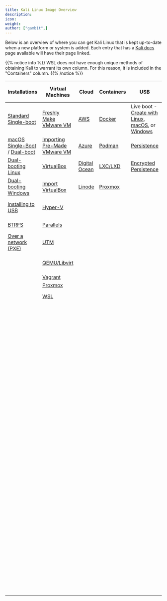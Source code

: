 ```yaml
---
title: Kali Linux Image Overview
description:
icon:
weight:
author: ["gamb1t",]
---
```


Below is an overview of where you can get Kali Linux that is kept up-to-date when a new platform or system is added. Each entry that has a [Kali docs](/docs/) page available will have their page linked.

{{% notice info %}}
WSL does not have enough unique methods of obtaining Kali to warrant its own column. For this reason, it is included in the "Containers" column.
{{% /notice %}}

| Installations | Virtual Machines | Cloud | Containers | USB | ARM (Single Board Computer) | Mobile (NetHunter) |
|---|---|---|---|---|---|---|
| [Standard Single-boot](/docs/installation/hard-disk-install/)  | [Freshly Make VMware VM](/docs/virtualization/install-vmware-guest-vm/)  | [AWS](/docs/cloud/aws/) | [Docker](/docs/containers/using-kali-docker-images/) |  Live boot - [Create with Linux](/docs/usb/live-usb-install-with-linux/), [macOS](/docs/usb/live-usb-install-with-mac/), or [Windows](/docs/usb/live-usb-install-with-windows/)  | [Banana Pi](/docs/arm/banana-pi/)  | [Generic NetHunter Rootless](/docs/nethunter/nethunter-rootless/) |
| [macOS Single-Boot](/docs/installation/hard-disk-install-on-mac/) / [Dual-boot](/docs/installation/dual-boot-kali-with-mac/) | [Importing Pre-Made VMware VM](/docs/virtualization/import-premade-vmware/) | [Azure](/docs/cloud/azure/)  | [Podman](/docs/containers/using-kali-podman-images/) |  [Persistence](/docs/usb/usb-persistence/)| [Banana Pro](/docs/arm/banana-pro/)| [Generic NetHunter Lite](/docs/nethunter/#10-nethunter-editions) |
| [Dual-booting Linux](/docs/installation/dual-boot-kali-with-linux/) | [VirtualBox](/docs/virtualization/install-virtualbox-guest-vm/)| [Digital Ocean](/docs/cloud/digitalocean/) | [LXC/LXD](/docs/containers/kalilinux-lxc-images/) |  [Encrypted Persistence](/docs/usb/usb-persistence-encryption/) | [BeagleBone Black](/docs/arm/beaglebone-black/)  | [Generic NetHunter](/docs/nethunter/installing-nethunter/) |
| [Dual-booting Windows](/docs/installation/dual-boot-kali-with-windows/) | [Import VirtualBox](/docs/virtualization/import-premade-virtualbox/)| [Linode](/docs/cloud/linode/)  | [Proxmox](/docs/virtualization/install-proxmox-guest-vm/#kali-as-a-proxmox-ct-containerization) |  | [HP Chromebook](/docs/arm/chromebook-exynos/) | Gemini PDA |
| [Installing to USB](/docs/usb/usb-standalone-encrypted/) | [Hyper-V](/docs/virtualization/install-hyper-v-guest-vm/)  | |  |  | [Samsung Chromebook 1 / 2](/docs/arm/chromebook-exynos/) | LG V20 International |
| [BTRFS](/docs/installation/btrfs/) | [Parallels](/docs/virtualization/install-parallels-guest-vm/)| | |  | [Acer Tegra Chromebook](/docs/arm/chromebook-nyan/)| Nexus 10 |
| [Over a network (PXE)](/docs/installation/network-pxe/) | [UTM](/docs/virtualization/install-utm-guest-vm/)| | |  | [ASUS Chromebook Flip](/docs/arm/chromebook-veyron/)| Nexus 5 / 5X |
|  | [QEMU/Libvirt](/docs/virtualization/install-qemu-guest-vm/)| | |  | [CubieBoard2](/docs/arm/cubieboard2/) / [CubieBoard3](/docs/arm/cubietruck/) | Nexus 6 / 6P |
|  | [Vagrant](/docs/virtualization/install-vagrant-guest-vm/)  | | |  | [CuBox](/docs/arm/cubox/) | Nexus 7 |
| | [Proxmox](/docs/virtualization/install-proxmox-guest-vm/)  | | |  | [Cubox-i4Pro](/docs/arm/cubox-i4pro/) | Nexus 9 |
| | [WSL](/docs/wsl/wsl-preparations/) |  |  |  | [Gateworks Newport](/docs/arm/gateworks-newport/) | Nokia 3.1 |
| |  |  |  |  | [Gateworks Ventana](/docs/arm/gateworks-ventana/) | Nokia 6.1 / 6.1 Plus |
| |  |  |  |  | [Mini-X](/docs/arm/mini-x/) | OnePlus 2 |
| |  |  |  |  | [NanoPC-T3 / T4](/docs/arm/nanopc-t/) | OnePlus 3 / 3T |
| |  |  |  |  | [NanoPi NEO Plus2](/docs/arm/nanopi-neo-plus2/) | OnePlus 6 / 6T |
| |  |  |  |  | [NanoPi2](/docs/arm/nanopi2/) | OnePlus 7 / 7 Pro / 7T / 7T Pro |
| |  |  |  |  | [ODROID-C0 / C1 / C1+](/docs/arm/odroid-c/) / [ODROID-C2](/docs/arm/odroid-c2/) | OnePlus 8 / 8T / 8 Pro |
| |  |  |  |  | [ODROID-U2 / U3](/docs/arm/odroid-u/) / [ODROID-XU3](/docs/arm/odroid-xu3/) | OnePlus Nord |
| |  |  |  |  | [Pinebook](/docs/arm/pinebook/) / [Pinebook Pro](/docs/arm/pinebook-pro/) | OnePlus One |
| |  |  |  |  | [Radxa Zero](/docs/arm/radxa-zero-emmc/) | Samsung Galaxy S6 |
| |  |  |  |  | [Raspberry Pi 1 (Original)](/docs/arm/raspberry-pi/) / [2 (1.1)](/docs/arm/raspberry-pi-2/) / [3](/docs/arm/raspberry-pi-3/) / [4](/docs/arm/raspberry-pi-4/) / [400](/docs/arm/raspberry-pi-400/) | Samsung Galaxy Tab S4 Wi-Fi / LTE |
| |  |  |  |  | [Raspberry Pi Zero](/docs/arm/raspberry-pi-zero/) / [Zero W](/docs/arm/raspberry-pi-zero-w/) / [Zero 2 W](/docs/arm/raspberry-pi-zero-2-w/) | Sony Xperia Z1 |
| |  |  |  |  | [RIoTboard](/docs/arm/riotboard/) | TicWatch Pro / Pro 4G/LTE / Pro 2020 |
| |  |  |  |  | [Trimslice](/docs/arm/trimslice/) | Xiaomi Mi 9T MIUI 11 |
| |  |  |  |  | [USB Armory MKI](/docs/arm/usb-armory-mki/) / [MKII](/docs/arm/usb-armory-mkii/) | Xiaomi Mi A3 |
| |  |  |  |  | [Utilite Pro](/docs/arm/utilite-pro/) | Xiaomi Pocophone F1 |
| |  |  |  |  |  | ZTE Axon 7 |
